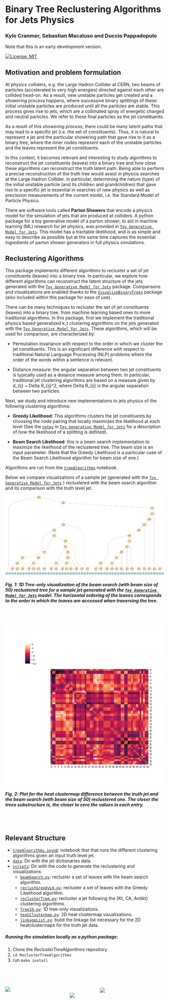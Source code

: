 # Binary Tree Reclustering Algorithms for Jets Physics

### **Kyle Cranmer, Sebastian Macaluso and Duccio Pappadopulo**

Note that this is an early development version. 

[![License: MIT](https://img.shields.io/badge/License-MIT-yellow.svg)](https://opensource.org/licenses/MIT) 

 
 ## Motivation and problem formulation
 
 
 At physics colliders, e.g. the Large Hadron Collider at CERN, two beams of particles (accelerated to very high energies) directed against each other are collided head-on. As a result, new unstable particles get created and a *showering process* happens, where successive binary splittings of these initial unstable particles are produced until all the particles are stable. This process gives rise to jets, which are a collimated spray of energetic charged and neutral particles. We refer to these final particles as the jet constituents.
 
  As a result of this *showering process*, there could be many latent paths that may lead to a specific jet (i.e. the set of constituents). Thus, it is natural to represent a jet and the particular showering path that gave rise to it as a binary tree, where the inner nodes represent each of the unstable particles and the leaves represent the jet constituents.   
 
 In this context, it becomes relevant and interesting to study algorithms to reconstruct the jet constituents (leaves) into a binary tree and how close these algorithms can reconstruct the truth latent path. Being able to perform a precise reconstruction of the truth tree would assist in physcis searches at the Large Hadron Collider. In particular, determining the nature (type) of the initial unstable particle (and its children and grandchildren) that gave rise to a specific jet is essential in searches of new physics as well as precission measurements of the current model, i.e. the Standard Model of Particle Physics.
 
 There are software tools called **Parton Showers** that encode a physics model for the simulation of jets that are produced at colliders.
  A python package for a toy generative model of a parton shower, to aid in machine learning (ML) research for jet physics, was provided in [`Toy Generative Model for Jets`](https://github.com/SebastianMacaluso/ToyJetsShower). This model has a tractable likelihood, and is as simple and easy to describe as possible but at the same time captures the essential ingredients of parton shower generators in full physics simulations.
 
 ## Reclustering Algorithms

 This package implements different algorithms to recluster a set of jet constituents (leaves) into a binary tree.
 In particular, we explore how different algorithms can reconstruct the latent structure of the jets generated with the [`Toy Generative Model for Jets`](https://github.com/SebastianMacaluso/ToyJetsShower) package.  Comparisons and visualizations are enabled thanks to the   [`VisualizeBinaryTrees`](https://github.com/SebastianMacaluso/VisualizeBinaryTrees) package (also included within this package for ease of use).
 
 
 There can be many techniques to recluster the set of jet constituents (leaves) into a binary tree, from machine learning based ones to more traditional algorithms. In this package, first we implement the traditional physics based generalized k_t clustering algorithms on the jets generated with the [`Toy Generative Model for Jets`](https://github.com/SebastianMacaluso/ToyJetsShower). These algorithms, which will be used for comparison, are characterized by:
 
 - Permutation invariance with respect to the order in which we cluster the jet constituents. This is an significant difference with respect to traditional Natural Language Processing (NLP) problems where the order of the words within a sentence is relevant.

- Distance measure: the angular separation between two jet constituents is typically used as a distance measure among them. In particular, traditional jet clustering algorithms are based on a measure given by d_{ij} ~  Delta R_{ij}^2, where Delta R_{ij} is the angular separation between two particles.

 
 
 Next, we study and introduce new implementations to jets physics of the following clustering algorithms:
 
 - **Greedy Likelihood**: This algorithms clusters the jet constituents by choosing the node pairing that locally maximizes the likelihood at each level (See the [`notes`](https://github.com/SebastianMacaluso/ToyJetsShower/blob/master/notes/toyshower_v4.pdf) in [`Toy Generative Model for Jets`](https://github.com/SebastianMacaluso/ToyJetsShower) for a description of how the likelihood of a splitting is defined).
 
 - **Beam Search Likelihood**: this is a beam search implementation to maximize the likelihood of the reclustered tree. The beam size is an input parameter. (Note that the Greedy Likelihood is a particular case of the Beam Search Likelihood algorithm for beam size of one.) 
 
 
 
 Algorithms are run from the [`treeAlgorithms`](treeAlgorithms.ipynb) notebook. 
 
 Below we compare visualizations of a sample jet (generated with  the [`Toy Generative Model for Jets`](https://github.com/SebastianMacaluso/ToyJetsShower) ) reclustered with the beam search algorithm and its comparison with the truth level jet.

 
 
 ![Fig.1](plots/1DTreeOnly/figBeamSize50_jet10.png)
 
 ##### Fig. 1: 1D Tree-only visualization of the beam search (with beam size of 50) reclustered tree for a sample jet generated with the [`Toy Generative Model for Jets`](https://github.com/SebastianMacaluso/ToyJetsShower) model. The horizontal ordering of the leaves corresponds to the order in which the leaves are accessed when traversing the tree.
 
 <pre>
 
 </pre>
 ![Fig.2](plots/heatClustermap/figDiffTruthBeamSize50_singlepath_jet10.jpg)
 
 ##### Fig. 2: Plot for the heat clustermap difference between the truth jet and the beam search (with beam size of 50) reclustered one. The closer the trees substructure is, the closer to cero the values in each entry. 
 <pre>
 
 </pre>



## Relevant Structure

- [`treeAlgorithms.ipynb`](treeAlgorithms.ipynb): notebook that that runs the different clustering algorithms given an input truth level jet.
- [`data`](data/): Dir with the jet dictionaries data.
- [`scripts`](scripts/): Dir with the code to generate the reclustering and visualizations:
    - [`beamSearch.py`](scripts/beamSearch.py): recluster a set of leaves with the beam search algorithm.
    - [`reclustGreedyLH.py`](scripts/reclustGreedyLH.py): recluster a set of leaves with the Greedy Likelihood algorithm.
    - [`reclusterTree.py`](scripts/reclusterTree.py): recluster a jet following the {Kt, CA, Antikt} clustering algorithms.
    - [`Tree1D.py`](scripts/Tree1D.py): 1D tree-only visualizations.
    - [`heatClustermap.py`](scripts/heatClustermap.py): 2D heat clustermap visualizations.
    - [`linkageList.py`](scripts/linkageList.py): build the linkage list necessary for the 2D heatclustermaps for the truth jet data.



##### **Running the simulation locally as a python package:**

1. Clone the *ReclusterTreeAlgorithms* repository
2. `cd ReclusterTreeAlgorithms`
3. run `make install`


<pre>



</pre>

<img src="https://github.com/SebastianMacaluso/ReclusterTreeAlgorithms/blob/master/plots/IRIS-HEP.png" width="300" align="left"> <img src="https://github.com/SebastianMacaluso/ReclusterTreeAlgorithms/blob/master/plots/NYU.png" width="200" align="center"> <img src="https://github.com/SebastianMacaluso/ReclusterTreeAlgorithms/blob/master/plots/MSDSE.png" width="300" align="right">






